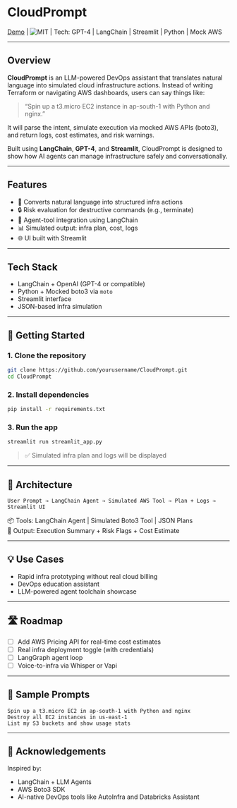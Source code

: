 # CloudPrompt

[Demo](#) | ![MIT](https://img.shields.io/badge/License-MIT-green.svg) | Tech: GPT-4 | LangChain | Streamlit | Python | Mock AWS

---

## Overview

**CloudPrompt** is an LLM-powered DevOps assistant that translates natural language into simulated cloud infrastructure actions. Instead of writing Terraform or navigating AWS dashboards, users can say things like:

> “Spin up a t3.micro EC2 instance in ap-south-1 with Python and nginx.”

It will parse the intent, simulate execution via mocked AWS APIs (boto3), and return logs, cost estimates, and risk warnings.

Built using **LangChain**, **GPT-4**, and **Streamlit**, CloudPrompt is designed to show how AI agents can manage infrastructure safely and conversationally.

---

## Features

- 💬 Converts natural language into structured infra actions
- 🔒 Risk evaluation for destructive commands (e.g., terminate)
- 🧠 Agent-tool integration using LangChain
- 📊 Simulated output: infra plan, cost, logs
- 🌐 UI built with Streamlit

---

## Tech Stack

- LangChain + OpenAI (GPT-4 or compatible)
- Python + Mocked boto3 via `moto`
- Streamlit interface
- JSON-based infra simulation

---

## 🚀 Getting Started

### 1. Clone the repository
```bash
git clone https://github.com/yourusername/CloudPrompt.git
cd CloudPrompt
```

### 2. Install dependencies
```bash
pip install -r requirements.txt
```

### 3. Run the app
```bash
streamlit run streamlit_app.py
```

> ✅ Simulated infra plan and logs will be displayed

---

## 🧠 Architecture

```
User Prompt → LangChain Agent → Simulated AWS Tool → Plan + Logs → Streamlit UI
```

📦 Tools: LangChain Agent | Simulated Boto3 Tool | JSON Plans  
🎯 Output: Execution Summary + Risk Flags + Cost Estimate

---

## 💡 Use Cases

- Rapid infra prototyping without real cloud billing
- DevOps education assistant
- LLM-powered agent toolchain showcase

---

## 🛣️ Roadmap

- [ ] Add AWS Pricing API for real-time cost estimates
- [ ] Real infra deployment toggle (with credentials)
- [ ] LangGraph agent loop
- [ ] Voice-to-infra via Whisper or Vapi

---

## 🧪 Sample Prompts

```
Spin up a t3.micro EC2 in ap-south-1 with Python and nginx
Destroy all EC2 instances in us-east-1
List my S3 buckets and show usage stats
```

---

## 🙏 Acknowledgements

Inspired by:
- LangChain + LLM Agents
- AWS Boto3 SDK
- AI-native DevOps tools like AutoInfra and Databricks Assistant
